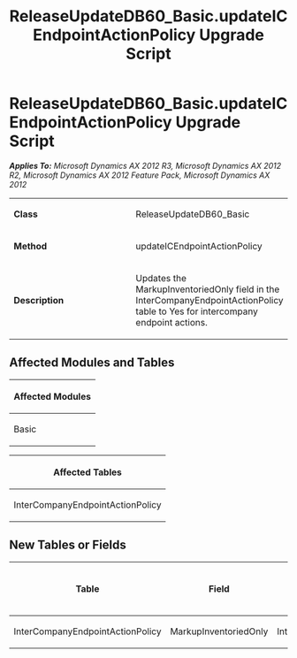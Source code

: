 ﻿---
title: ReleaseUpdateDB60_Basic.updateICEndpointActionPolicy Upgrade Script
TOCTitle: ReleaseUpdateDB60_Basic.updateICEndpointActionPolicy Upgrade Script
ms:assetid: 0c776722-67a6-5273-ba3e-86c123b1dd83
ms:mtpsurl: https://msdn.microsoft.com/en-us/library/JJ735679(v=AX.60)
ms:contentKeyID: 49706588
ms.date: 05/18/2015
mtps_version: v=AX.60
---

# ReleaseUpdateDB60\_Basic.updateICEndpointActionPolicy Upgrade Script 


_**Applies To:** Microsoft Dynamics AX 2012 R3, Microsoft Dynamics AX 2012 R2, Microsoft Dynamics AX 2012 Feature Pack, Microsoft Dynamics AX 2012_

<table>
<colgroup>
<col style="width: 50%" />
<col style="width: 50%" />
</colgroup>
<tbody>
<tr class="odd">
<td><p><strong>Class</strong></p></td>
<td><p>ReleaseUpdateDB60_Basic</p></td>
</tr>
<tr class="even">
<td><p><strong>Method</strong></p></td>
<td><p>updateICEndpointActionPolicy</p></td>
</tr>
<tr class="odd">
<td><p><strong>Description</strong></p></td>
<td><p>Updates the MarkupInventoriedOnly field in the InterCompanyEndpointActionPolicy table to Yes for intercompany endpoint actions.</p></td>
</tr>
</tbody>
</table>


## Affected Modules and Tables

<table>
<colgroup>
<col style="width: 100%" />
</colgroup>
<thead>
<tr class="header">
<th><p>Affected Modules</p></th>
</tr>
</thead>
<tbody>
<tr class="odd">
<td><p>Basic</p></td>
</tr>
</tbody>
</table>


<table>
<colgroup>
<col style="width: 100%" />
</colgroup>
<thead>
<tr class="header">
<th><p>Affected Tables</p></th>
</tr>
</thead>
<tbody>
<tr class="odd">
<td><p>InterCompanyEndpointActionPolicy</p></td>
</tr>
</tbody>
</table>


## New Tables or Fields

<table>
<colgroup>
<col style="width: 33%" />
<col style="width: 33%" />
<col style="width: 33%" />
</colgroup>
<thead>
<tr class="header">
<th><p>Table</p></th>
<th><p>Field</p></th>
<th><p>Extended Data Type</p>
<p>-or- Base Enum</p></th>
</tr>
</thead>
<tbody>
<tr class="odd">
<td><p>InterCompanyEndpointActionPolicy</p></td>
<td><p>MarkupInventoriedOnly</p></td>
<td><p>InterCompanyMarkupInventoriedOnly</p></td>
</tr>
</tbody>
</table>

  


